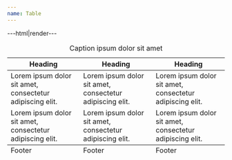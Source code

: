 ```yaml
---
name: Table
---
```


---html|render---

<table itemscope itemtype="http://schema.org/Table">
	<caption itemprop="about">Caption ipsum dolor sit amet</caption>
	<thead>
		<tr>
			<th>Heading</th>
			<th>Heading</th>
			<th>Heading</th>
		</tr>
	</thead>
	<tbody>
		<tr>
			<td>Lorem ipsum dolor sit amet, consectetur adipiscing elit.</td>
			<td>Lorem ipsum dolor sit amet, consectetur adipiscing elit.</td>
			<td>Lorem ipsum dolor sit amet, consectetur adipiscing elit.</td>
		</tr>
		<tr>
			<td>Lorem ipsum dolor sit amet, consectetur adipiscing elit.</td>
			<td>Lorem ipsum dolor sit amet, consectetur adipiscing elit.</td>
			<td>Lorem ipsum dolor sit amet, consectetur adipiscing elit.</td>
		</tr>
	</tbody>
	<tfoot>
		<tr>
			<td>Footer</td>
			<td>Footer</td>
			<td>Footer</td>
		</tr>
	</tfoot>
</table>